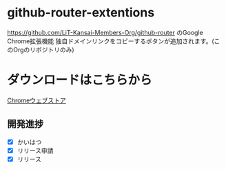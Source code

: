 # github-router-extentions
https://github.com/LiT-Kansai-Members-Org/github-router のGoogle Chrome拡張機能
独自ドメインリンクをコピーするボタンが追加されます。(このOrgのリポジトリのみ)

# ダウンロードはこちらから
[Chromeウェブストア](https://chromewebstore.google.com/detail/lit-kansai-members-github/jpjggdhjbfeobfpigalhflcfgidackaa)

## 開発進捗
- [x] かいはつ
- [x] リリース申請
- [x] リリース